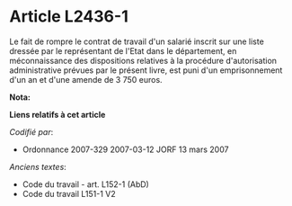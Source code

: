 # Article L2436-1

Le fait de rompre le contrat de travail d'un salarié inscrit sur une liste dressée par le représentant de l'Etat dans le
département, en méconnaissance des dispositions relatives à la procédure d'autorisation administrative prévues par le présent
livre, est puni d'un emprisonnement d'un an et d'une amende de 3 750 euros.

**Nota:**



**Liens relatifs à cet article**

_Codifié par_:

  - Ordonnance 2007-329 2007-03-12 JORF 13 mars 2007

_Anciens textes_:

  - Code du travail - art. L152-1 (AbD)
  - Code du travail L151-1 V2
